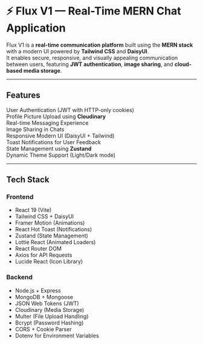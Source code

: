 # ⚡ Flux V1 — Real-Time MERN Chat Application

Flux V1 is a **real-time communication platform** built using the **MERN stack** with a modern UI powered by **Tailwind CSS** and **DaisyUI**.  
It enables secure, responsive, and visually appealing communication between users, featuring **JWT authentication**, **image sharing**, and **cloud-based media storage**.

---

##  Features

User Authentication (JWT with HTTP-only cookies)  
Profile Picture Upload using **Cloudinary**  
Real-time Messaging Experience  
Image Sharing in Chats  
Responsive Modern UI (DaisyUI + Tailwind)  
Toast Notifications for User Feedback  
State Management using **Zustand**  
Dynamic Theme Support (Light/Dark mode)

---

## Tech Stack

### **Frontend**
- React 19 (Vite)
- Tailwind CSS + DaisyUI
- Framer Motion (Animations)
- React Hot Toast (Notifications)
- Zustand (State Management)
- Lottie React (Animated Loaders)
- React Router DOM
- Axios for API Requests
- Lucide React (Icon Library)

### **Backend**
- Node.js + Express
- MongoDB + Mongoose
- JSON Web Tokens (JWT)
- Cloudinary (Media Storage)
- Multer (File Upload Handling)
- Bcrypt (Password Hashing)
- CORS + Cookie Parser
- Dotenv for Environment Variables
